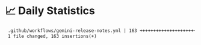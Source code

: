 # 📈 Daily Statistics

```diff
 .github/workflows/gemini-release-notes.yml | 163 +++++++++++++++++++++++++++++
 1 file changed, 163 insertions(+)
```
